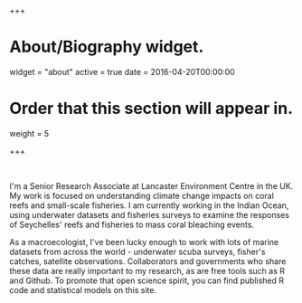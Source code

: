 +++
# About/Biography widget.
widget = "about"
active = true
date = 2016-04-20T00:00:00

# Order that this section will appear in.
weight = 5

+++

<br>

I'm a Senior Research Associate at Lancaster Environment Centre in the UK. My work is focused on understanding climate change impacts on coral reefs and small-scale fisheries. I am currently working in the Indian Ocean, using underwater datasets and fisheries surveys to examine the responses of Seychelles' reefs and fisheries to mass coral bleaching events.

As a macroecologist, I've been lucky enough to work with lots of marine datasets from across the world - underwater scuba surveys, fisher's catches, satellite observations. Collaborators and governments who share these data are really important to my research, as are free tools such as R and Github. To promote that open science spirit, you can find published R code and statistical models on this site.

